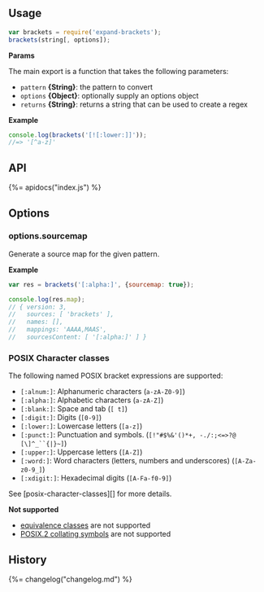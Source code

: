 ## Usage

```js
var brackets = require('expand-brackets');
brackets(string[, options]);
```

**Params**

The main export is a function that takes the following parameters:

- `pattern` **{String}**: the pattern to convert
- `options` **{Object}**: optionally supply an options object
- `returns` **{String}**: returns a string that can be used to create a regex

**Example**

```js
console.log(brackets('[![:lower:]]'));
//=> '[^a-z]'
```

## API
{%= apidocs("index.js") %}


## Options

### options.sourcemap

Generate a source map for the given pattern.

**Example**

```js
var res = brackets('[:alpha:]', {sourcemap: true});

console.log(res.map);
// { version: 3,
//   sources: [ 'brackets' ],
//   names: [],
//   mappings: 'AAAA,MAAS',
//   sourcesContent: [ '[:alpha:]' ] }
```


### POSIX Character classes

The following named POSIX bracket expressions are supported:

- `[:alnum:]`: Alphanumeric characters (`a-zA-Z0-9]`)
- `[:alpha:]`: Alphabetic characters (`a-zA-Z]`)
- `[:blank:]`: Space and tab (`[ t]`)
- `[:digit:]`: Digits (`[0-9]`)
- `[:lower:]`: Lowercase letters (`[a-z]`)
- `[:punct:]`: Punctuation and symbols. (`[!"#$%&'()*+, -./:;<=>?@ [\]^_``{|}~]`)
- `[:upper:]`: Uppercase letters (`[A-Z]`)
- `[:word:]`: Word characters (letters, numbers and underscores) (`[A-Za-z0-9_]`)
- `[:xdigit:]`: Hexadecimal digits (`[A-Fa-f0-9]`)

See [posix-character-classes][] for more details.

**Not supported**

- [equivalence classes][gnu] are not supported
- [POSIX.2 collating symbols][gnu] are not supported

[gnu]: https://www.gnu.org/software/gawk/manual/html_node/Bracket-Expressions.html

## History
{%= changelog("changelog.md") %}